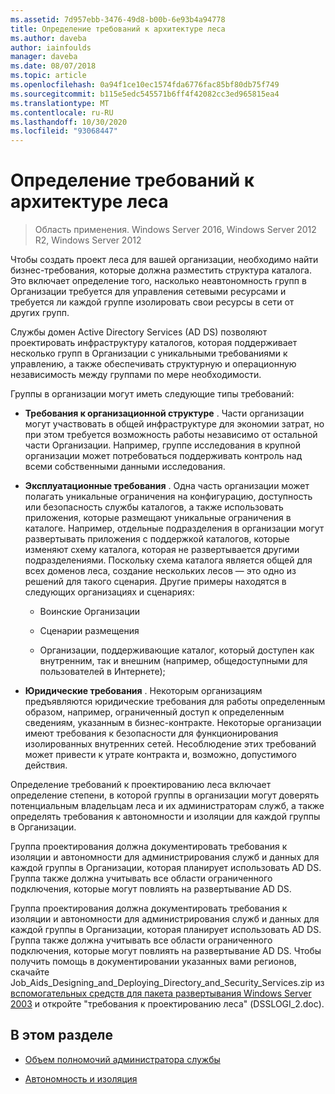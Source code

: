 ```yaml
---
ms.assetid: 7d957ebb-3476-49d8-b00b-6e93b4a94778
title: Определение требований к архитектуре леса
ms.author: daveba
author: iainfoulds
manager: daveba
ms.date: 08/07/2018
ms.topic: article
ms.openlocfilehash: 0a94f1ce10ec1574fda6776fac85bf80db75f749
ms.sourcegitcommit: b115e5edc545571b6ff4f42082cc3ed965815ea4
ms.translationtype: MT
ms.contentlocale: ru-RU
ms.lasthandoff: 10/30/2020
ms.locfileid: "93068447"
---
```

# <a name="identifying-forest-design-requirements"></a>Определение требований к архитектуре леса

> Область применения. Windows Server 2016, Windows Server 2012 R2, Windows Server 2012

Чтобы создать проект леса для вашей организации, необходимо найти бизнес-требования, которые должна разместить структура каталога. Это включает определение того, насколько неавтономность групп в Организации требуется для управления сетевыми ресурсами и требуется ли каждой группе изолировать свои ресурсы в сети от других групп.

Службы домен Active Directory Services (AD DS) позволяют проектировать инфраструктуру каталогов, которая поддерживает несколько групп в Организации с уникальными требованиями к управлению, а также обеспечивать структурную и операционную независимость между группами по мере необходимости.

Группы в организации могут иметь следующие типы требований:

- **Требования к организационной структуре** . Части организации могут участвовать в общей инфраструктуре для экономии затрат, но при этом требуется возможность работы независимо от остальной части Организации. Например, группе исследования в крупной организации может потребоваться поддерживать контроль над всеми собственными данными исследования.

- **Эксплуатационные требования** . Одна часть организации может полагать уникальные ограничения на конфигурацию, доступность или безопасность службы каталогов, а также использовать приложения, которые размещают уникальные ограничения в каталоге. Например, отдельные подразделения в организации могут развертывать приложения с поддержкой каталогов, которые изменяют схему каталога, которая не развертывается другими подразделениями. Поскольку схема каталога является общей для всех доменов леса, создание нескольких лесов — это одно из решений для такого сценария. Другие примеры находятся в следующих организациях и сценариях:

    - Воинские Организации

    - Сценарии размещения

    - Организации, поддерживающие каталог, который доступен как внутренним, так и внешним (например, общедоступными для пользователей в Интернете);

- **Юридические требования** . Некоторым организациям предъявляются юридические требования для работы определенным образом, например, ограниченный доступ к определенным сведениям, указанным в бизнес-контракте. Некоторые организации имеют требования к безопасности для функционирования изолированных внутренних сетей. Несоблюдение этих требований может привести к утрате контракта и, возможно, допустимого действия.

Определение требований к проектированию леса включает определение степени, в которой группы в организации могут доверять потенциальным владельцам леса и их администраторам служб, а также определять требования к автономности и изоляции для каждой группы в Организации.

Группа проектирования должна документировать требования к изоляции и автономности для администрирования служб и данных для каждой группы в Организации, которая планирует использовать AD DS. Группа также должна учитывать все области ограниченного подключения, которые могут повлиять на развертывание AD DS.

Группа проектирования должна документировать требования к изоляции и автономности для администрирования служб и данных для каждой группы в Организации, которая планирует использовать AD DS. Группа также должна учитывать все области ограниченного подключения, которые могут повлиять на развертывание AD DS. Чтобы получить помощь в документировании указанных вами регионов, скачайте Job_Aids_Designing_and_Deploying_Directory_and_Security_Services.zip из [вспомогательных средств для пакета развертывания Windows Server 2003](https://microsoft.com/download/details.aspx?id=9608) и откройте "требования к проектированию леса" (DSSLOGI_2.doc).

## <a name="in-this-section"></a>В этом разделе

- [Объем полномочий администратора службы](../../ad-ds/plan/Service-Administrator-Scope-of-Authority.md)

- [Автономность и изоляция](../../ad-ds/plan/Autonomy-vs.-Isolation.md)
